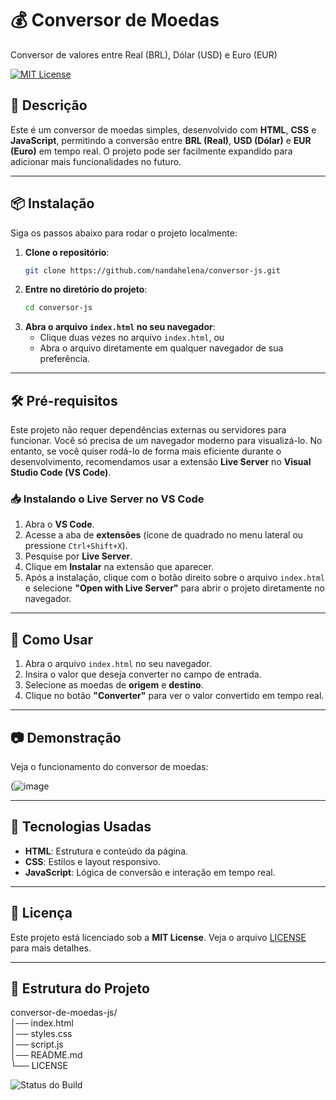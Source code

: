 # 💰 **Conversor de Moedas**  
Conversor de valores entre Real (BRL), Dólar (USD) e Euro (EUR)

[![MIT License](https://img.shields.io/badge/license-MIT-green)](https://opensource.org/licenses/MIT)

## 📜 **Descrição**  
Este é um conversor de moedas simples, desenvolvido com **HTML**, **CSS** e **JavaScript**, permitindo a conversão entre **BRL (Real)**, **USD (Dólar)** e **EUR (Euro)** em tempo real. O projeto pode ser facilmente expandido para adicionar mais funcionalidades no futuro.

---

## 📦 **Instalação**

Siga os passos abaixo para rodar o projeto localmente:

1. **Clone o repositório**:
    ```bash
    git clone https://github.com/nandahelena/conversor-js.git
    ```
2. **Entre no diretório do projeto**:
    ```bash
    cd conversor-js
    ```
3. **Abra o arquivo `index.html` no seu navegador**:
    - Clique duas vezes no arquivo `index.html`, ou
    - Abra o arquivo diretamente em qualquer navegador de sua preferência.

---

## 🛠 **Pré-requisitos**

Este projeto não requer dependências externas ou servidores para funcionar. Você só precisa de um navegador moderno para visualizá-lo. No entanto, se você quiser rodá-lo de forma mais eficiente durante o desenvolvimento, recomendamos usar a extensão **Live Server** no **Visual Studio Code (VS Code)**.

### 📥 **Instalando o Live Server no VS Code**

1. Abra o **VS Code**.
2. Acesse a aba de **extensões** (ícone de quadrado no menu lateral ou pressione `Ctrl+Shift+X`).
3. Pesquise por **Live Server**.
4. Clique em **Instalar** na extensão que aparecer.
5. Após a instalação, clique com o botão direito sobre o arquivo `index.html` e selecione **"Open with Live Server"** para abrir o projeto diretamente no navegador.

---

## 🚀 **Como Usar**

1. Abra o arquivo `index.html` no seu navegador.
2. Insira o valor que deseja converter no campo de entrada.
3. Selecione as moedas de **origem** e **destino**.
4. Clique no botão **"Converter"** para ver o valor convertido em tempo real.

---

## 📷 **Demonstração**

Veja o funcionamento do conversor de moedas:

(![image](https://github.com/user-attachments/assets/9ee2726d-007b-4b9f-bacd-87f8639c2afb)


---

## 🔧 **Tecnologias Usadas**  
- **HTML**: Estrutura e conteúdo da página.
- **CSS**: Estilos e layout responsivo.
- **JavaScript**: Lógica de conversão e interação em tempo real.

---

## 📜 **Licença**  
Este projeto está licenciado sob a **MIT License**. Veja o arquivo [LICENSE](LICENSE) para mais detalhes.

---


## 📂 **Estrutura do Projeto**
conversor-de-moedas-js/  
│── index.html         
│── styles.css         
│── script.js          
│── README.md           
└── LICENSE     

![Status do Build](https://img.shields.io/badge/build-passing-brightgreen)

